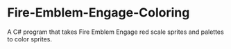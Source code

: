 # Fire-Emblem-Engage-Coloring
A C# program that takes Fire Emblem Engage red scale sprites and palettes to color sprites.
